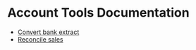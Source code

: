 # Account Tools Documentation


- [Convert bank extract](convert_bank_extract/README.md)
- [Reconcile sales](contract_management/README.md)